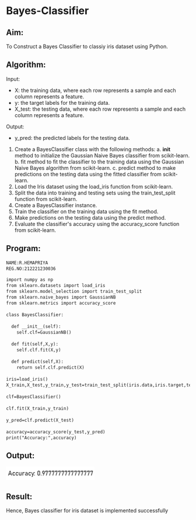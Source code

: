 # Bayes-Classifier
## Aim:
To Construct a Bayes Classifier to classiy iris dataset using Python.
## Algorithm:
Input: 
- X: the training data, where each row represents a sample and each column represents a feature.
- y: the target labels for the training data.
- X_test: the testing data, where each row represents a sample and each column represents a feature.

Output:
- y_pred: the predicted labels for the testing data.

1. Create a BayesClassifier class with the following methods:
   a. __init__ method to initialize the Gaussian Naive Bayes classifier from scikit-learn.
   b. fit method to fit the classifier to the training data using the Gaussian Naive Bayes algorithm from scikit-learn.
   c. predict method to make predictions on the testing data using the fitted classifier from scikit-learn.
2. Load the Iris dataset using the load_iris function from scikit-learn.
3. Split the data into training and testing sets using the train_test_split function from scikit-learn.
4. Create a BayesClassifier instance.
5. Train the classifier on the training data using the fit method.
6. Make predictions on the testing data using the predict method.
7. Evaluate the classifier's accuracy using the accuracy_score function from scikit-learn.

## Program:
~~~
NAME:R.HEMAPRIYA
REG.NO:212221230036
~~~
~~~
import numpy as np
from sklearn.datasets import load_iris
from sklearn.model_selection import train_test_split
from sklearn.naive_bayes import GaussianNB
from sklearn.metrics import accuracy_score

class BayesClassifier:

  def __init__(self):
    self.clf=GaussianNB()

  def fit(self,X,y):
    self.clf.fit(X,y)

  def predict(self,X):
    return self.clf.predict(X)

iris=load_iris()
X_train,X_test,y_train,y_test=train_test_split(iris.data,iris.target,test_size=0.3,random_state=38)

clf=BayesClassifier()

clf.fit(X_train,y_train)

y_pred=clf.predict(X_test)

accuracy=accuracy_score(y_test,y_pred)
print("Accuracy:",accuracy)
~~~

## Output:
![output](https://github.com/Hemapriya-2004/Bayes-Classifier/blob/main/a2.png)

## Result:
Hence, Bayes classifier for iris dataset is implemented successfully




